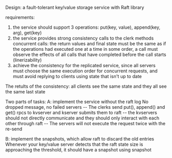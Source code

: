 Design: a fault-tolerant key/value storage service with Raft library

requirements:
1. the service should support 3 operations: put(key, value), append(key, arg), get(key)
2. the service provides strong consistency calls to the clerk methods
concurrent calls: the return values and final state must be the same as if the operations had executed one at a time in some order, a call must observe the effects of all calls that have completed before the call starts (linerizability)
3. achieve the consistency for the replicated service, since all servers must choose the same execution order for concurrent requests, and must avoid replying to clients using state that isn't up to date

The retults of the consistency:
all clients see the same state and they all see the same last state


Two parts of tasks:
A: implement the service without the raft log
No dropped message, no failed servers
-- The clerks send put(), append() and get() rpcs to kvserver and kserver submits them to raft
-- the kvservers should not directly communicate and they should only interact with each other through raft
-- The servers will not execute the request twice with the re-send


B: implement the snapshots, which allow raft to discard the old entries
Whenever your key/value server detects that the raft state size is approaching the threshold, it should have a snapshot using snapshot

